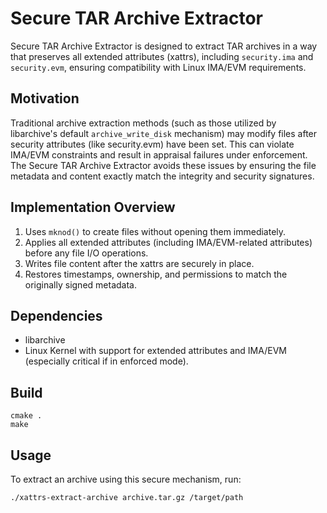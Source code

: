 # Secure TAR Archive Extractor

Secure TAR Archive Extractor is designed to extract TAR archives in a way that preserves all extended attributes (xattrs), 
including `security.ima` and `security.evm`, ensuring compatibility with Linux IMA/EVM requirements.

## Motivation

Traditional archive extraction methods (such as those utilized by libarchive's default `archive_write_disk` mechanism) 
may modify files after security attributes (like security.evm) have been set. 
This can violate IMA/EVM constraints and result in appraisal failures under enforcement. 
The Secure TAR Archive Extractor avoids these issues by ensuring the file metadata and content exactly match the integrity and security signatures.

## Implementation Overview

1. Uses `mknod()` to create files without opening them immediately.
2. Applies all extended attributes (including IMA/EVM-related attributes) before any file I/O operations.
3. Writes file content after the xattrs are securely in place.
4. Restores timestamps, ownership, and permissions to match the originally signed metadata.

## Dependencies

- libarchive 
- Linux Kernel with support for extended attributes and IMA/EVM (especially critical if in enforced mode).

## Build

 ```
 cmake .
 make
 ```

## Usage

To extract an archive using this secure mechanism, run:

 ```
./xattrs-extract-archive archive.tar.gz /target/path
 
 ```